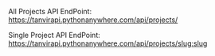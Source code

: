All Projects API EndPoint: https://tanvirapi.pythonanywhere.com/api/projects/

Single Project API EndPoint: https://tanvirapi.pythonanywhere.com/api/projects/<slug:slug>
